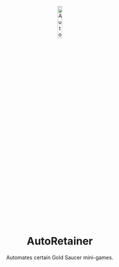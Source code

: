 <!-- Repository Header Begin -->
<div align="center">
<img src="https://love.puni.sh/resources/saucy.svg" alt="AutoRetainer IconUrl" width="15%">

# AutoRetainer

Automates certain Gold Saucer mini-games.

</div>

<!-- Repository Header End -->
